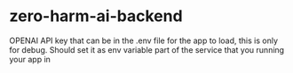 # zero-harm-ai-backend
OPENAI API key that can be in the .env file for the app to load, this is only for debug. Should set it as env variable part of the service that you running your app in

